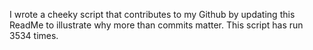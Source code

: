 I wrote a cheeky script that contributes to my Github by updating this ReadMe to illustrate why more than commits matter. This script has run 3534 times.
